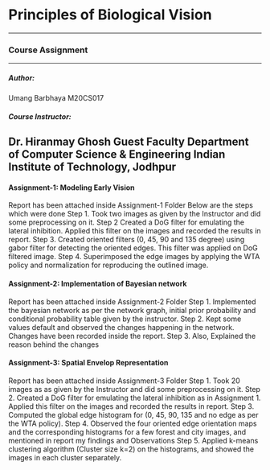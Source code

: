 # Principles of Biological Vision
---
### Course Assignment
---
##### Author:
Umang Barbhaya 
M20CS017

##### Course Instructor: 
Dr. Hiranmay Ghosh
Guest Faculty
Department of Computer Science & Engineering
Indian Institute of Technology, Jodhpur
---
#### Assignment-1: Modeling Early Vision
Report has been attached inside Assignment-1 Folder
Below are the steps which were done
Step 1. Took two images as given by the Instructor and did some preprocessing on it.
Step 2 Created a DoG filter for emulating the lateral inhibition. Applied this filter on the images and recorded the results in report.
Step 3. Created oriented filters (0, 45, 90 and 135 degree) using gabor filter for detecting the oriented edges. This filter was applied on DoG filtered image.
Step 4. Superimposed the edge images by applying the WTA policy and normalization for reproducing the outlined image.

#### Assignment-2: Implementation of Bayesian network
Report has been attached inside Assignment-2 Folder
Step 1. Implemented the bayesian network as per the network graph, initial prior probability and conditional probability table given by the instructor.
Step 2. Kept some values default and observed the changes happening in the network. Changes have been recorded inside the report.
Step 3. Also, Explained the reason behind the changes

#### Assignment-3: Spatial Envelop Representation
Report has been attached inside Assignment-3 Folder
Step 1. Took 20 images as as given by the Instructor and did some preprocessing on it.
Step 2. Created a DoG filter for emulating the lateral inhibition as in Assignment 1. Applied this filter on the images and recorded the results in report.
Step 3. Computed the global edge histogram for (0, 45, 90, 135 and no edge as per the WTA policy).
Step 4. Observed the four oriented edge orientation maps and the corresponding histograms for a few forest and city images, and mentioned in report my findings and Observations
Step 5. Applied k-means clustering algorithm (Cluster size k=2) on the histograms, and showed the images in each cluster separately.
